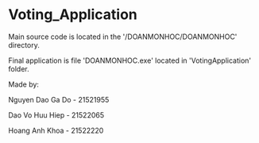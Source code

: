 # Voting_Application

Main source code is located in the '/DOANMONHOC/DOANMONHOC' directory.

Final application is file 'DOANMONHOC.exe' located in 'VotingApplication' folder.


Made by:

Nguyen Dao Ga Do - 21521955

Dao Vo Huu Hiep - 21522065

Hoang Anh Khoa - 21522220
